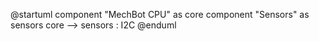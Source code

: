 @startuml
component "MechBot CPU" as core
component "Sensors" as sensors
core --> sensors : I2C
@enduml

